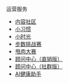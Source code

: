 <div class="sidebar-title ">运营服务</div>

- [内容社区](/product/operation/neirongshequ)
- [小习惯](/product/operation/xiaoxiguan)
- [小时光](/product/operation/xiaoshiguang)
- [步数挑战赛](/product/operation/bushusai)
- [甩肉大赛](/product/operation/shuairou)
- [顾问中心（直销版）](/product/operation/counselor)
- [顾问中心（社群版）](/product/operation/communitycounselor)
- [AI健康助手](/product/operation/assistant)
<!-- - [ERP后台](/product/operation/) -->


